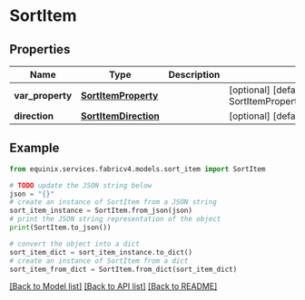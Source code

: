 # SortItem


## Properties

Name | Type | Description | Notes
------------ | ------------- | ------------- | -------------
**var_property** | [**SortItemProperty**](SortItemProperty.md) |  | [optional] [default to SortItemProperty.CHANGE_LOG_SLASH_UPDATED_DATE_TIME]
**direction** | [**SortItemDirection**](SortItemDirection.md) |  | [optional] [default to SortItemDirection.DESC]

## Example

```python
from equinix.services.fabricv4.models.sort_item import SortItem

# TODO update the JSON string below
json = "{}"
# create an instance of SortItem from a JSON string
sort_item_instance = SortItem.from_json(json)
# print the JSON string representation of the object
print(SortItem.to_json())

# convert the object into a dict
sort_item_dict = sort_item_instance.to_dict()
# create an instance of SortItem from a dict
sort_item_from_dict = SortItem.from_dict(sort_item_dict)
```
[[Back to Model list]](../README.md#documentation-for-models) [[Back to API list]](../README.md#documentation-for-api-endpoints) [[Back to README]](../README.md)


